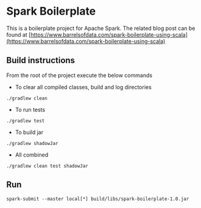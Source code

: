 # Spark Boilerplate
This is a boilerplate project for Apache Spark. The related blog post can be found at [https://www.barrelsofdata.com/spark-boilerplate-using-scala](https://www.barrelsofdata.com/spark-boilerplate-using-scala)

## Build instructions
From the root of the project execute the below commands
- To clear all compiled classes, build and log directories
```shell script
./gradlew clean
```
- To run tests
```shell script
./gradlew test
```
- To build jar
```shell script
./gradlew shadowJar
```
- All combined
```shell script
./gradlew clean test shadowJar
```

## Run
```shell script
spark-submit --master local[*] build/libs/spark-boilerplate-1.0.jar
```